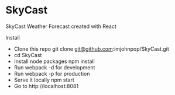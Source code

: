 # SkyCast
SkyCast Weather Forecast created with React

Install

- Clone this repo git clone git@github.com:imjohnpop/SkyCast.git
- cd SkyCast
- Install node packages npm install
- Run webpack -d for development
- Run webpack -p for production
- Serve it locally npm start
- Go to http://localhost:8081
